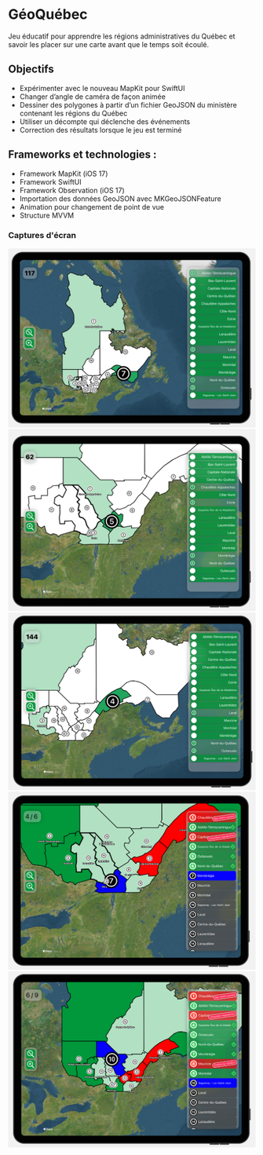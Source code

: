 # GéoQuébec
Jeu éducatif pour apprendre les régions administratives du Québec et savoir les placer sur une carte avant que le temps soit écoulé.

## Objectifs
- Expérimenter avec le nouveau MapKit pour SwiftUI
- Changer d’angle de caméra de façon animée
- Dessiner des polygones à partir d’un fichier GeoJSON du ministère contenant les régions du Québec
- Utiliser un décompte qui déclenche des événements
- Correction des résultats lorsque le jeu est terminé

## Frameworks et technologies :
- Framework MapKit (iOS 17)
- Framework SwiftUI
- Framework Observation (iOS 17)
- Importation des données GeoJSON avec MKGeoJSONFeature
- Animation pour changement de point de vue
- Structure MVVM

### Captures d'écran
![Screenshot1](https://github.com/tchendoh/tchendoh.github.io/blob/main/images/GeoQuebec-screenshot1.jpeg)
![Screenshot2](https://github.com/tchendoh/tchendoh.github.io/blob/main/images/GeoQuebec-screenshot2.png)
![Screenshot3](https://github.com/tchendoh/tchendoh.github.io/blob/main/images/GeoQuebec-screenshot3.png)
![Screenshot4](https://github.com/tchendoh/tchendoh.github.io/blob/main/images/GeoQuebec-screenshot4.png)
![Screenshot5](https://github.com/tchendoh/tchendoh.github.io/blob/main/images/GeoQuebec-screenshot5.png)
